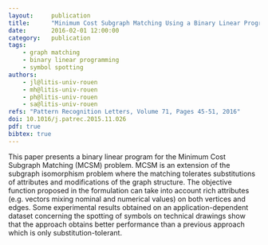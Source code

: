 ```yaml
---
layout:     publication
title:      "Minimum Cost Subgraph Matching Using a Binary Linear Program"
date:       2016-02-01 12:00:00
category:   publication
tags:
    - graph matching
    - binary linear programming
    - symbol spotting
authors:
    - jl@litis-univ-rouen
    - mh@litis-univ-rouen
    - ph@litis-univ-rouen
    - sa@litis-univ-rouen
refs: "Pattern Recognition Letters, Volume 71, Pages 45-51, 2016"
doi: 10.1016/j.patrec.2015.11.026
pdf: true
bibtex: true
---
```


This paper presents a binary linear program for the Minimum Cost Subgraph Matching (MCSM) problem. MCSM is an extension of the subgraph isomorphism problem where the matching tolerates substitutions of attributes and modifications of the graph structure. The objective function proposed in the formulation can take into account rich attributes (e.g. vectors mixing nominal and numerical values) on both vertices and edges. Some experimental results obtained on an application-dependent dataset concerning the spotting of symbols on technical drawings show that the approach obtains better performance than a previous approach which is only substitution-tolerant.
